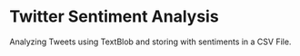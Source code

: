 # Twitter Sentiment Analysis
Analyzing Tweets using TextBlob and storing with sentiments in a CSV File.
